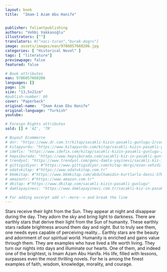```yaml
---
layout: book
title:  "Imam-I Azam Abu Hanife"


publisher: foliantpublishing
authors: "Vehbi Vakkasoğlu"
illustrators: [""]
translators: #["naci-turan","burak-dogru"]
image: assets/images/ean/9786057660206.jpg
categories: [ "Historical Novel" ]
tags: [ "literature"]
previewpage: false
featured: false

# Book attributes
ean: 9786057660206
languages: []
page: 136
size: "13,5x21cm"
#publish-number: 60
cover: "Paperback"
original-name:  "İmam Azam Ebu Hanife"
original-language: "Turkish"
youtube:

# Foreign Rights attributes
sold: [] # 'AZ', 'TR'

# Buyout Ecommerce
# dnr: "https://www.dr.com.tr/kitap/sacakli-kizin-pasakli-gunlugu-2/cocuk-ve-genclik/genclik-10-yas/roman-oyku/urunno=0001893059001"
# kitapyurdu: "https://www.kitapyurdu.com/kitap/sacakli-kizin-pasakli-gunlugu-2-/560122.html&filter_name=Sa%C3%A7akl%C4%B1+K%C4%B1z%27%C4%B1n+Pasakl%C4%B1+G%C3%BCnl%C3%BC%C4%9F%C3%BC+2"
# idefix: "https://www.idefix.com/kitap/sacakli-kizin-pasakli-gunlugu-2/cocuk-ve-genclik/genclik-10-yas/roman-oyku/urunno=0001893059001"
# hepsiburada: "https://www.hepsiburada.com/sacakli-kiz-in-pasakli-gunlugu-2-damla-yayinevi-p-HBV000012ER86"
# trendyol: "https://www.trendyol.com/genc-damla-yayinevi/sacakli-kiz-in-pasakli-gunlugu-2-p-54825777"
# gittigidiyor: #"https://www.gittigidiyor.com/kitap-dergi/ezan-sehidi-adnan-menderes_pdp_732728793"
# odatvkitap: #"https://www.odatvkitap.com.tr"
# bkmkitap: #"https://www.bkmkitap.com/abdulhamidin-kurtlarla-dansi-578226"
# amazontr: #"https://www.amazon.com.tr"
# dkitap: #"https://www.dkitap.com/sacakli-kizin-pasakli-gunlugu"
# damlayayinevi: "https://www.damlayayinevi.com.tr/sacakli-kiz-in-pasakli-gunlugu-2-bu-iste-bi-terslik-var"

# For adding excerpt add <!--more--> and break the line
---
```

Stars receive their light from the Sun. They appear at night and disappear during the day. They
adorn the sky and bring light to darkness.
There are earthly stars that derive their light from
the Sun of humanity. These earthly stars radiate
brightness around them day and night. But to truly
see them, one needs eyes capable of perceiving
reality...
Earthly stars are the beauty and adornment of
our spiritual world. Humanity is enriched and gains
value through them. They are examples who have
lived a life worth living. They turn our nights into
days and illuminate our hearts.
One of them, and indeed one of the brightest, is
Imam Azam Abu Hanifa.
His life, filled with lessons, surpasses even the
most thrilling novels. For he is among the finest
examples of faith, wisdom, knowledge, morality,
and courage.
<!--more--> 


